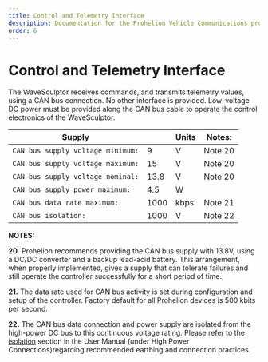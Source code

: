 ```yaml
---
title: Control and Telemetry Interface
description: Documentation for the Prohelion Vehicle Communications protocol
order: 6
---
```


# Control and Telemetry Interface

The WaveSculptor receives commands, and transmits telemetry values, using a CAN bus connection.  No other interface is provided.  Low-voltage DC power must be provided along the CAN bus cable to operate the control electronics of the WaveSculptor.

| Supply                            |      | Units | Notes:  |
|-----------------------------------|------|-------|---------|
| `CAN bus supply voltage minimum:` | 9    | V     | Note 20 |
| `CAN bus supply voltage maximum:` | 15   | V     | Note 20 |
| `CAN bus supply voltage nominal:` | 13.8 | V     | Note 20 |
| `CAN bus supply power maximum:`   | 4.5  | W     |         |
| `CAN bus data rate maximum:`      | 1000 | kbps  | Note 21 |
| `CAN bus isolation:`              | 1000 | V     | Note 22 |

__NOTES:__

__20.__ Prohelion recommends providing the CAN bus supply with 13.8V, using a DC/DC converter and a backup lead-acid battery.  This arrangement, when properly implemented, gives a supply that can tolerate failures and still operate the controller successfully for a short period of time.

__21.__ The data rate used for CAN bus activity is set during configuration and setup of the controller.  Factory default for all Prohelion devices is 500 kbits per second.

__22.__ The CAN bus data connection and power supply are isolated from the high-power DC bus to this continuous voltage rating.  Please refer to the [isolation](../User_Manual/55_High_Power_Connections.md) section in the User Manual (under High Power Connections)regarding recommended earthing and connection practices.
